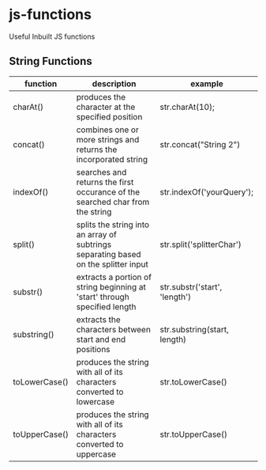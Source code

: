 # js-functions
Useful Inbuilt JS functions

## String Functions

function | description | example
----------|----------|----------
charAt() | produces the character at the specified position | str.charAt(10);
concat() | combines one or more strings and returns the incorporated string | str.concat("String 2")
indexOf() | searches and returns the first occurance of the searched char from the string | str.indexOf('yourQuery');
split() | splits the string into an array of subtrings separating based on the splitter input | str.split('splitterChar')
substr() | extracts a portion of string beginning at 'start' through specified length | str.substr('start', 'length')
substring() | extracts the characters between start and end positions | str.substring(start, length)
toLowerCase() | produces the string with all of its characters converted to lowercase | str.toLowerCase()
toUpperCase() | produces the string with all of its characters converted to uppercase | str.toUpperCase()
                                                              
